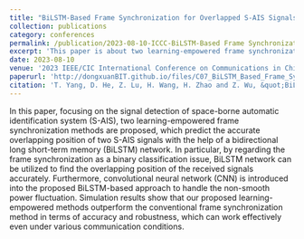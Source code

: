```yaml
---
title: "BiLSTM-Based Frame Synchronization for Overlapped S-AIS Signals: A Learning-Empowered Approach"
collection: publications
category: conferences
permalink: /publication/2023-08-10-ICCC-BiLSTM-Based Frame Synchronization for Overlapped S-AIS Signals A Learning-Empowered Approach-number-7
excerpt: 'This paper is about two learning-empowered frame synchronization methods.'
date: 2023-08-10
venue: '2023 IEEE/CIC International Conference on Communications in China (ICCC)'
paperurl: 'http://dongxuanBIT.github.io/files/C07_BiLSTM_Based_Frame_Synchronization_for_Overlapped_S_AIS_Signals_A_Learning_Empowered_Approach.pdf'
citation: 'T. Yang, D. He, Z. Lu, H. Wang, H. Zhao and Z. Wu, &quot;BiLSTM-Based Frame Synchronization for Overlapped S-AIS Signals: A Learning-Empowered Approach,&quot; in <i>Proc. 2023 IEEE/CIC International Conference on Communications in China (ICCC)</i>, Dalian, China, 2023, pp. 1-6.'
---
```


In this paper, focusing on the signal detection of space-borne automatic identification system (S-AIS), two learning-empowered frame synchronization methods are proposed, which predict the accurate overlapping position of two S-AIS signals with the help of a bidirectional long short-term memory (BiLSTM) network. In particular, by regarding the frame synchronization as a binary classification issue, BiLSTM network can be utilized to find the overlapping position of the received signals accurately. Furthermore, convolutional neural network (CNN) is introduced into the proposed BiLSTM-based approach to handle the non-smooth power fluctuation. Simulation results show that our proposed learning-empowered methods outperform the conventional frame synchronization method in terms of accuracy and robustness, which can work effectively even under various communication conditions.